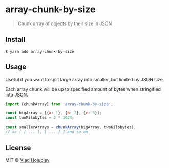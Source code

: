 # array-chunk-by-size

> Chunk array of objects by their size in JSON

## Install

```
$ yarn add array-chunk-by-size
```

## Usage

Useful if you want to split large array into smaller, but limited by JSON size.

Each array chunk will be up to specified amount of bytes when stringified into JSON.

```js
import {chunkArray} from 'array-chunk-by-size';

const bigArray = [{a: 1}, {b: 2}, {c: 3}];
const twoKilobytes = 2 * 1024;

const smallerArrays = chunkArray(bigArray, twoKilobytes);
// => [ [ ... ], [ ... ] ] and so on
```

## License

MIT © [Vlad Holubiev](https://vladholubiev.com)
